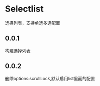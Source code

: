 Selectlist
=============
选择列表，支持单选多选配置


## 0.0.1
构建选择列表

## 0.0.2
删除options:scrollLock,默认启用list里面的配置